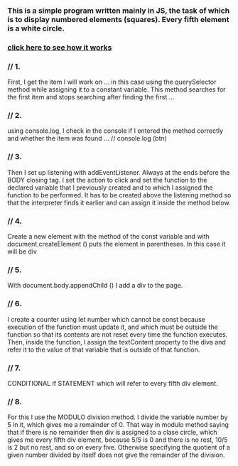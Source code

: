 ### This is a simple program written mainly in JS, the task of which is to display numbered elements (squares). Every fifth element is a white circle.

### [click here to see how it works](https://marekzemla.github.io/Add-elements-after-clicking/)
### // 1. 
First, I get the item I will work on ... in this case using the querySelector method while assigning it to a constant variable. This method searches for the first item and stops searching after finding the first ...
### // 2.
using console.log, I check in the console if I entered the method correctly and whether the item was found ...
// console.log (btn)

### // 3.
Then I set up listening with addEventListener. Always at the ends before the BODY closing tag. I set the action to click and set the function to the declared variable that I previously created and to which I assigned the function to be performed. It has to be created above the listening method so that the interpreter finds it earlier and can assign it inside the method below.

 ### // 4.
 Create a new element with the method of the const variable and with document.createElement () puts the element in parentheses. In this case it will be div
### // 5.
With document.body.appendChild () I add a div to the page.
### // 6. 
I create a counter using let number which cannot be const because execution of the function must update it, and which must be outside the function so that its contents are not reset every time the function executes. Then, inside the function, I assign the textContent property to the diva and refer it to the value of that variable that is outside of that function.

### // 7.
CONDITIONAL if STATEMENT which will refer to every fifth div element.
### // 8.
For this I use the MODULO division method. I divide the variable number by 5 in it, which gives me a remainder of 0. That way in modulo method saying that if there is no remainder then div is assigned to a clase circle, which gives me every fifth div element, because 5/5 is 0 and there is no rest, 10/5 is 2 but no rest, and so on every five.
Otherwise specifying the quotient of a given number divided by itself does not give the remainder of the division.
